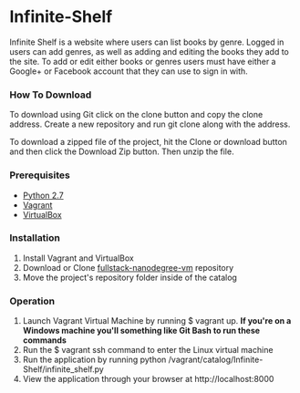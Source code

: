 # Infinite-Shelf

Infinite Shelf is a website where users can list books by genre.  Logged in users can add genres, as well as adding and editing the books they add to the site. To add or edit either books or genres users must have either a Google+ or Facebook account that they can use to sign in with.

### How To Download ###
To download using Git click on the clone button and copy the clone address. Create a new repository and run git clone along with the address.

To download a zipped file of the project, hit the Clone or download button and then click the Download Zip button. Then unzip the file.

### Prerequisites ###
* [Python 2.7](https://www.python.org/)
* [Vagrant](https://www.vagrantup.com/)
* [VirtualBox](https://www.virtualbox.org/)

### Installation ###
1. Install Vagrant and VirtualBox
2. Download or Clone [fullstack-nanodegree-vm](https://github.com/udacity/fullstack-nanodegree-vm) repository
3. Move the project's repository folder inside of the catalog

### Operation ###
1. Launch Vagrant  Virtual Machine by running $ vagrant up. __If you're on a Windows machine you'll something like Git Bash to run these commands__
2. Run the $ vagrant ssh command to enter the Linux virtual machine
3. Run the application by running python /vagrant/catalog/Infinite-Shelf/infinite_shelf.py
4. View the application through your browser at http://localhost:8000  
